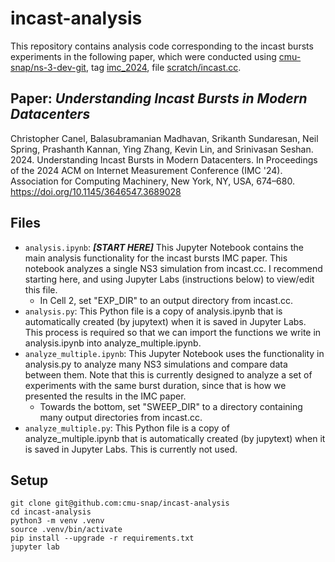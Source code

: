 # incast-analysis
This repository contains analysis code corresponding to the incast bursts experiments in the following paper, which were conducted using [cmu-snap/ns-3-dev-git](https://github.com/cmu-snap/ns-3-dev-git), tag [imc_2024](https://github.com/cmu-snap/ns-3-dev-git/tree/imc_2024), file [scratch/incast.cc](https://github.com/cmu-snap/ns-3-dev-git/blob/imc_2024/scratch/incast.cc).

## Paper: _Understanding Incast Bursts in Modern Datacenters_
Christopher Canel, Balasubramanian Madhavan, Srikanth Sundaresan, Neil Spring, Prashanth Kannan, Ying Zhang, Kevin Lin, and Srinivasan Seshan. 2024. Understanding Incast Bursts in Modern Datacenters. In Proceedings of the 2024 ACM on Internet Measurement Conference (IMC '24). Association for Computing Machinery, New York, NY, USA, 674–680. https://doi.org/10.1145/3646547.3689028

## Files
- `analysis.ipynb`: ***[START HERE]*** This Jupyter Notebook contains the main analysis functionality for the incast bursts IMC paper. This notebook analyzes a single NS3 simulation from incast.cc. I recommend starting here, and using Jupyter Labs (instructions below) to view/edit this file.
  - In Cell 2, set "EXP_DIR" to an output directory from incast.cc.
- `analysis.py`: This Python file is a copy of analysis.ipynb that is automatically created (by jupytext) when it is saved in Jupyter Labs. This process is required so that we can import the functions we write in analysis.ipynb into analyze_multiple.ipynb.
- `analyze_multiple.ipynb`: This Jupyter Notebook uses the functionality in analysis.py to analyze many NS3 simulations and compare data between them. Note that this is currently designed to analyze a set of experiments with the same burst duration, since that is how we presented the results in the IMC paper. 
  - Towards the bottom, set "SWEEP_DIR" to a directory containing many output directories from incast.cc.
- `analyze_multiple.py`: This Python file is a copy of analyze_multiple.ipynb that is automatically created (by jupytext) when it is saved in Jupyter Labs. This is currently not used.

## Setup
```
git clone git@github.com:cmu-snap/incast-analysis
cd incast-analysis
python3 -m venv .venv
source .venv/bin/activate
pip install --upgrade -r requirements.txt
jupyter lab
```
